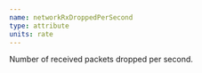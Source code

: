 ```yaml
---
name: networkRxDroppedPerSecond
type: attribute
units: rate
---
```


Number of received packets dropped per second.